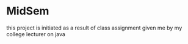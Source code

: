 # MidSem
this project is initiated as a result of class assignment given me by my college lecturer on java
